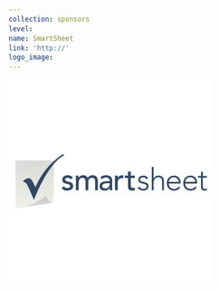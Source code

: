 ```yaml
---
collection: sponsors
level:
name: SmartSheet
link: 'http://'
logo_image:
---
```



![](/uploads/versions/smarts-001---x----360-360x---.png)